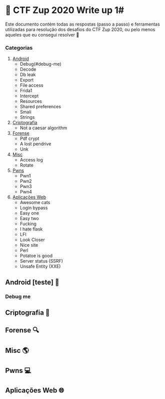 # :triangular_flag_on_post: CTF Zup 2020  Write up 1#


Este documento contém todas as respostas (passo a passo) e ferramentas utilizadas para resolução 
dos desafios do CTF Zup 2020, ou pelo menos aqueles que eu consegui resolver :rofl:

### Categorias
1. [Android](#teste)
    - Debug(#debug-me)
    - Decode
    - Db leak
    - Export
    - File access
    - Frida1
    - Intercept
    - Resources
    - Shared preferences
    - Smali
    - Strings
2. [Criptografia](criptografia/index)
    - Not a caesar algorithm
3. [Forense](forense/index)
    - Pdf crypt
    - A lost pendrive
    - Unk
4. [Misc](misc/index)
    - Access log
    - Rotate
5. [Pwns](pown/index)
    - Pwn1
    - Pwn2
    - Pwn3
    - Pwn4
6. [Aplicações Web](web/index)
    - Awesome cats
    - Login bypass
    - Easy one
    - Easy two
    - Fucking
    - I hate flask
    - LFI
    - Look Closer
    - Nice site
    - Perl
    - Potatoe is good
    - Server status (SSRF)
    - Unsafe Entity (XXE)

## Android [teste] :iphone: ##

### Debug me

## Criptografia :key:

## Forense :mag:

## Misc :earth_americas:

## Pwns :computer:

## Aplicações Web :globe_with_meridians:

